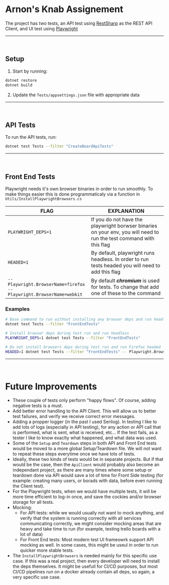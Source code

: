# Arnon's Knab Assignement

The project has two tests, an API test using [RestSharp](https://restsharp.dev/) as the REST API Client, and UI test using [Playwright](https://playwright.dev/dotnet/)

---

<br>

## Setup

1. Start by running:

```bash
dotnet restore
dotnet build
```

2. Update the `Tests/appsettings.json` file with appropriate data

---

</br>

## API Tests

To run the API tests, run:

```bash
dotnet test Tests --filter "CreateBoardApiTests"
```

---

</br>

## Front End Tests

Playwright needs it's own browser binaries in order to run smoothly. To make things easier this is done programmaticaly via a function in `Utils/InstallPlaywrightBrowsers.cs`

| FLAG                                                                      | EXPLANATION                                                                                                          |
| ------------------------------------------------------------------------- | -------------------------------------------------------------------------------------------------------------------- |
| `PLAYWRIGHT_DEPS=1`                                                       | If you do not have the playwright borwser binaries on your env, you will need to run the test command with this flag |
| `HEADED=1`                                                                | By default, playwright runs headless. In order to run tests headed you will need to add this flag                    |
| `-- Playwright.BrowserName=firefox`<br>`-- Playwright.BrowserName=webkit` | By default **_chromium_** is used for tests. To change that add one of these to the command                          |

### Examples

```bash
# Base command to run without installing any browser deps and run headless
dotnet test Tests --filter "FrontEndTests"

# Install browser deps during test run and run headless
PLAYWRIGHT_DEPS=1 dotnet test Tests --filter "FrontEndTests"

# Do not install browsers deps during test run and run Firefox headed
HEADED=1 dotnet test Tests --filter "FrontEndTests" -- Playwright.BrowserName=firefox
```

---

<br>

# Future Improvements

- These couple of tests only perform "happy flows". Of course, adding negative tests is a must.
- Add better error handling to the API Client. This will allow us to better test failures, and verify we receive correct error messages.
- Adding a propper logger (in the past I used Serilog). In testing I like to add lots of logs (especially in API testing), for any action or API call that is performed, what is sent, what is received, etc... If the test fails, as a tester I like to know exaclty what happened, and what data was used.
- Some of the `Setup` and `Teardown` steps in both API and Front End tests would be moved to a more global Setup/Teardown file. We will not want to repeat these steps everytime once we have lots of tests.
- Ideally, these two kinds of tests would be in separate projects. But if that would be the case, then the `ApiClient` would probably also become an independant project, as there are many times where some setup or teardown done via API would save a lot of time for Front Side testing (for example: creating many users, or borads with data, before even running the Client test).
- For the Playwright tests, when we would have multiple tests, it will be more time efficient to log-in once, and save the cockies and/or browser storage for all tests.
- Mocking:
  - For API tests: while we would usually not want to mock anything, and verify that the system is running correctly with all services communicating correctly, we might consider mocking areas that are heavy and take time to run (for example, testing trello boards with a lot of data)
  - For Front End tests: Most modern test UI frameowrk support API mocking as well. In some cases, this might be useul in order to run quicker more stable tests.
- The `InstallPlaywrightBrowsers` is needed mainly for this specific use case. If this was a real project, then every developer will need to install the deps themselves. It _might_ be usefull for CI/CD purposes, but most CI/CD pipelines run on a docker already contain all deps, so again, a very specific use case.
